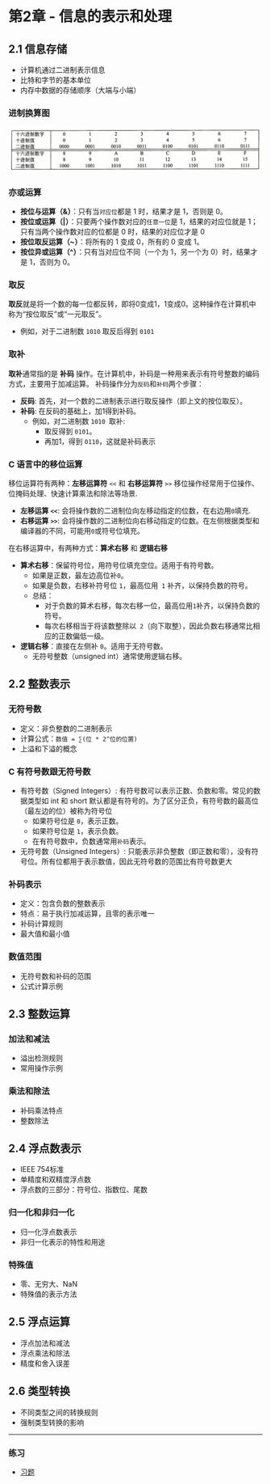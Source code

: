 # 第2章 - 信息的表示和处理

## 2.1 信息存储
- 计算机通过二进制表示信息
- 比特和字节的基本单位
- 内存中数据的存储顺序（大端与小端）

### 进制换算图
![img.png](img.png)

### 亦或运算
- **按位与运算（&）**：只有当`对应位`都是 1 时，结果才是 1，否则是 0。
- **按位或运算（|）**：只要两个操作数对应的`任意一位`是 1，结果的对应位就是 1；只有当两个操作数对应的位都是 0 时，结果的对应位才是 0
- **按位取反运算（~）**：将所有的 1 变成 0，所有的 0 变成 1。
- **按位异或运算（^）**：只有当对应位不同（一个为 1，另一个为 0）时，结果才是 1，否则为 0。

### 取反
**取反**就是将一个数的每一位都反转，即将0变成1，1变成0。这种操作在计算机中称为“按位取反”或“一元取反”。
- 例如，对于二进制数 `1010` 取反后得到 `0101`
### 取补
**取补**通常指的是 **补码** 操作。在计算机中，补码是一种用来表示有符号整数的编码方式，主要用于加减运算。
补码操作分为`反码`和`补码`两个步骤：
- **反码**: 首先，对一个数的二进制表示进行取反操作（即上文的按位取反）。
- **补码**: 在反码的基础上，加1得到补码。
    - 例如，对二进制数 `1010 `取补:
        - 取反得到 `0101`。
        - 再加1，得到 `0110`，这就是补码表示


### C 语言中的移位运算
移位运算符有两种：**左移运算符** `<<` 和 **右移运算符** `>>` 移位操作经常用于位操作、位掩码处理、快速计算乘法和除法等场景.
- **左移运算 `<<`**: 会将操作数的二进制位向左移动指定的位数，在右边用` 0 `填充.
- **右移运算 `>>`**: 会将操作数的二进制位向右移动指定的位数。在左侧根据类型和编译器的不同，可能用` 0 `或符号位填充。<br>

在右移运算中，有两种方式：**算术右移** 和 **逻辑右移**
- **算术右移**：保留符号位，用符号位填充空位。适用于有符号数。
    - 如果是正数，最左边高位补`0`。
    - 如果是负数，右移补符号位 `1`，最高位用` 1` 补齐，以保持负数的符号。
    - 总结：
        - 对于负数的算术右移，每次右移一位，最高位用` 1 `补齐，以保持负数的符号。
        - 每次右移相当于将该数整除以` 2`（向下取整），因此负数右移通常比相应的正数偏低一级。
- **逻辑右移**：直接在左侧补 `0`。适用于无符号数。
    - 无符号整数（unsigned int）通常使用逻辑右移。

## 2.2 整数表示
### 无符号数
- 定义：非负整数的二进制表示
- 计算公式：`数值 = ∑(位 * 2^位的位置)`
- 上溢和下溢的概念
### C 有符号数跟无符号数
- 有符号数（Signed Integers）: 有符号数可以表示正数、负数和零。常见的数据类型如 int 和 short 默认都是有符号的。为了区分正负，有符号数的最高位（最左边的位）被称为符号位
    - 如果符号位是 `0`，表示正数。
    - 如果符号位是 `1`，表示负数。
    - 在有符号数中，负数通常用`补码`表示。
- 无符号数（Unsigned Integers）: 只能表示非负整数（即正数和零），没有符号位。所有位都用于表示数值，因此无符号数的范围比有符号数更大

### 补码表示
- 定义：包含负数的整数表示
- 特点：易于执行加减运算，且零的表示唯一
- 补码计算规则
- 最大值和最小值

### 数值范围
- 无符号数和补码的范围
- 公式计算示例


## 2.3 整数运算
### 加法和减法
- 溢出检测规则
- 常用操作示例

### 乘法和除法
- 补码乘法特点
- 整数除法

## 2.4 浮点数表示
- IEEE 754标准
- 单精度和双精度浮点数
- 浮点数的三部分：符号位、指数位、尾数

### 归一化和非归一化
- 归一化浮点数表示
- 非归一化表示的特性和用途

### 特殊值
- 零、无穷大、NaN
- 特殊值的表示方法

## 2.5 浮点运算
- 浮点加法和减法
- 浮点乘法和除法
- 精度和舍入误差

## 2.6 类型转换
- 不同类型之间的转换规则
- 强制类型转换的影响

---
### 练习
- [习题](../exercises/chapter2/chapter2.c)
